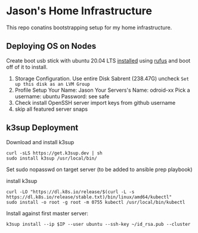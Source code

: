 # Jason's Home Infrastructure

This repo conatins bootstrapping setup for my home infrastructure. 


## Deploying OS on Nodes
Create boot usb stick with ubuntu 20.04 LTS [installed](https://ubuntu.com/tutorials/create-a-usb-stick-on-windows#1-overview) using [rufus](https://rufus.ie/en_US/) and boot off of it to install.

 1. Storage Configuration.
    Use entire Disk
      Sabrent (238.47G)
    uncheck `Set up this disk as an LVM Group`
 2. Profile Setup
    Your Name: Jason
    Your Servers's Name: odroid-xx
    Pick a username: ubuntu
    Password: see safe
 3. Check install OpenSSH server
    import keys from github username
 4. skip all featured server snaps

## k3sup Deployment

Download and install k3sup
```
curl -sLS https://get.k3sup.dev | sh
sudo install k3sup /usr/local/bin/
```
Set sudo nopasswd on target server (to be added to ansible prep playbook)

install k3sup
```
curl -LO "https://dl.k8s.io/release/$(curl -L -s https://dl.k8s.io/release/stable.txt)/bin/linux/amd64/kubectl"
sudo install -o root -g root -m 0755 kubectl /usr/local/bin/kubectl
```

Install against first master server:
```
k3sup install --ip $IP --user ubuntu --ssh-key ~/id_rsa.pub --cluster
```